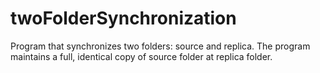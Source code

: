 # twoFolderSynchronization
Program that synchronizes two folders: source and replica. The program maintains a full, identical copy of source folder at replica folder.
